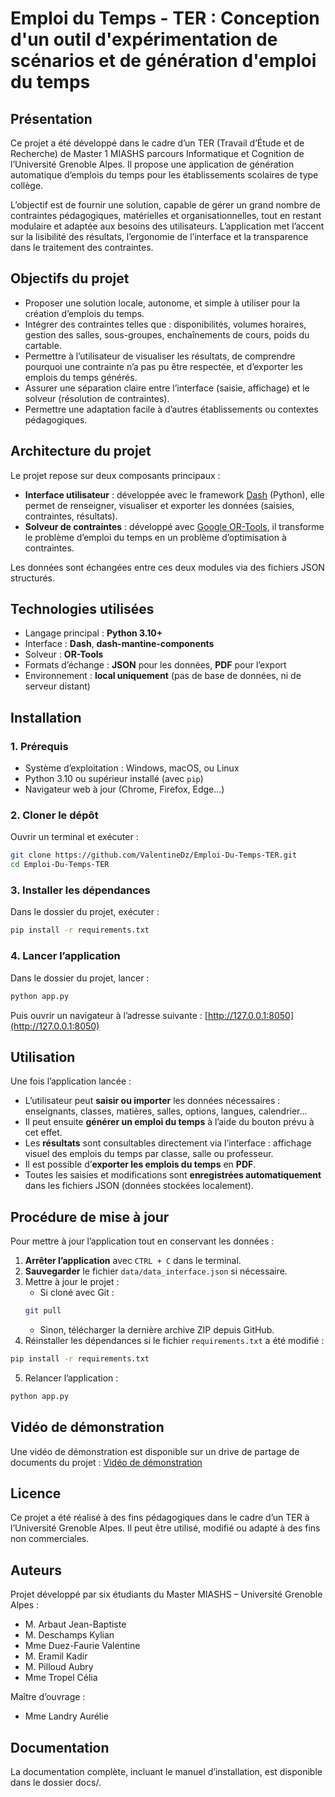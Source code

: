 # Emploi du Temps - TER : Conception d'un outil d'expérimentation de scénarios et de génération d'emploi du temps

## Présentation
Ce projet a été développé dans le cadre d’un TER (Travail d’Étude et de Recherche)  de Master 1 MIASHS parcours Informatique et Cognition de l’Université Grenoble Alpes. Il propose une application de génération automatique d’emplois du temps pour les établissements scolaires de type collège.

L’objectif est de fournir une solution, capable de gérer un grand nombre de contraintes pédagogiques, matérielles et organisationnelles, tout en restant modulaire et adaptée aux besoins des utilisateurs. L’application met l’accent sur la lisibilité des résultats, l’ergonomie de l’interface et la transparence dans le traitement des contraintes.

## Objectifs du projet
- Proposer une solution locale, autonome, et simple à utiliser pour la création d’emplois du temps.
- Intégrer des contraintes telles que : disponibilités, volumes horaires, gestion des salles, sous-groupes, enchaînements de cours, poids du cartable.
- Permettre à l’utilisateur de visualiser les résultats, de comprendre pourquoi une contrainte n’a pas pu être respectée, et d’exporter les emplois du temps générés.
- Assurer une séparation claire entre l’interface (saisie, affichage) et le solveur (résolution de contraintes).
- Permettre une adaptation facile à d’autres établissements ou contextes pédagogiques.


## Architecture du projet
Le projet repose sur deux composants principaux :

- **Interface utilisateur** : développée avec le framework [Dash](https://dash.plotly.com/) (Python), elle permet de renseigner, visualiser et exporter les données (saisies, contraintes, résultats).
- **Solveur de contraintes** : développé avec [Google OR-Tools](https://developers.google.com/optimization), il transforme le problème d’emploi du temps en un problème d’optimisation à contraintes.

Les données sont échangées entre ces deux modules via des fichiers JSON structurés.


## Technologies utilisées
- Langage principal : **Python 3.10+**
- Interface : **Dash**, **dash-mantine-components**
- Solveur : **OR-Tools**
- Formats d’échange : **JSON** pour les données, **PDF** pour l’export
- Environnement : **local uniquement** (pas de base de données, ni de serveur distant)


## Installation
### 1. Prérequis
- Système d’exploitation : Windows, macOS, ou Linux
- Python 3.10 ou supérieur installé (avec `pip`)
- Navigateur web à jour (Chrome, Firefox, Edge...)

### 2. Cloner le dépôt
Ouvrir un terminal et exécuter :
```bash
git clone https://github.com/ValentineDz/Emploi-Du-Temps-TER.git
cd Emploi-Du-Temps-TER
```

### 3. Installer les dépendances
Dans le dossier du projet, exécuter :
```bash
pip install -r requirements.txt
```

### 4. Lancer l’application
Dans le dossier du projet, lancer :
```bash
python app.py
```
Puis ouvrir un navigateur à l’adresse suivante : [http://127.0.0.1:8050](http://127.0.0.1:8050)


## Utilisation
Une fois l’application lancée :
- L’utilisateur peut **saisir ou importer** les données nécessaires : enseignants, classes, matières, salles, options, langues, calendrier...
- Il peut ensuite **générer un emploi du temps** à l’aide du bouton prévu à cet effet.
- Les **résultats** sont consultables directement via l’interface : affichage visuel des emplois du temps par classe, salle ou professeur.
- Il est possible d’**exporter les emplois du temps** en **PDF**.
- Toutes les saisies et modifications sont **enregistrées automatiquement** dans les fichiers JSON (données stockées localement).


## Procédure de mise à jour
Pour mettre à jour l’application tout en conservant les données :
1. **Arrêter l’application** avec `CTRL + C` dans le terminal.
2. **Sauvegarder** le fichier `data/data_interface.json` si nécessaire.
3. Mettre à jour le projet :
    - Si cloné avec Git :
    ```bash
    git pull
    ```
    - Sinon, télécharger la dernière archive ZIP depuis GitHub.
4. Réinstaller les dépendances si le fichier `requirements.txt` a été modifié :
```bash
pip install -r requirements.txt
```
5. Relancer l’application :
```bash
python app.py
```

## Vidéo de démonstration
Une vidéo de démonstration est disponible sur un drive de partage de documents du projet :
[Vidéo de démonstration](https://drive.google.com/drive/folders/17wabWpyhZQMJAIADXcFt26AeUEJ7G4MA?usp=drive_link)


## Licence
Ce projet a été réalisé à des fins pédagogiques dans le cadre d’un TER à l’Université Grenoble Alpes.
Il peut être utilisé, modifié ou adapté à des fins non commerciales. 


## Auteurs
Projet développé par six étudiants du Master MIASHS – Université Grenoble Alpes : 
- M. Arbaut Jean-Baptiste
- M. Deschamps Kylian
- Mme Duez-Faurie Valentine
- M. Eramil Kadir
- M. Pilloud Aubry
- Mme Tropel Célia

Maître d’ouvrage : 
- Mme Landry Aurélie


## Documentation
La documentation complète, incluant le manuel d’installation, est disponible dans le dossier docs/.
